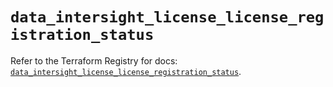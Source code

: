 # `data_intersight_license_license_registration_status`

Refer to the Terraform Registry for docs: [`data_intersight_license_license_registration_status`](https://registry.terraform.io/providers/ciscodevnet/intersight/1.0.71/docs/data-sources/license_license_registration_status).
